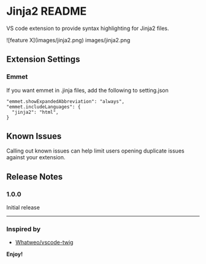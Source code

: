 # Jinja2 README

VS code extension to provide syntax highlighting for Jinja2 files.

![feature X\]\(images/jinja2.png\)
images/jinja2.png

## Extension Settings

### Emmet

If you want emmet in .jinja files, add the following to setting.json

    "emmet.showExpandedAbbreviation": "always",
    "emmet.includeLanguages": {
      "jinja2": "html",
    }  

## Known Issues

Calling out known issues can help limit users opening duplicate issues against your extension.

## Release Notes

### 1.0.0

Initial release

-----------------------------------------------------------------------------------------------------------

### Inspired by

* [Whatweo/vscode-twig](https://github.com/whatwedo/vscode-twig)

**Enjoy!**
